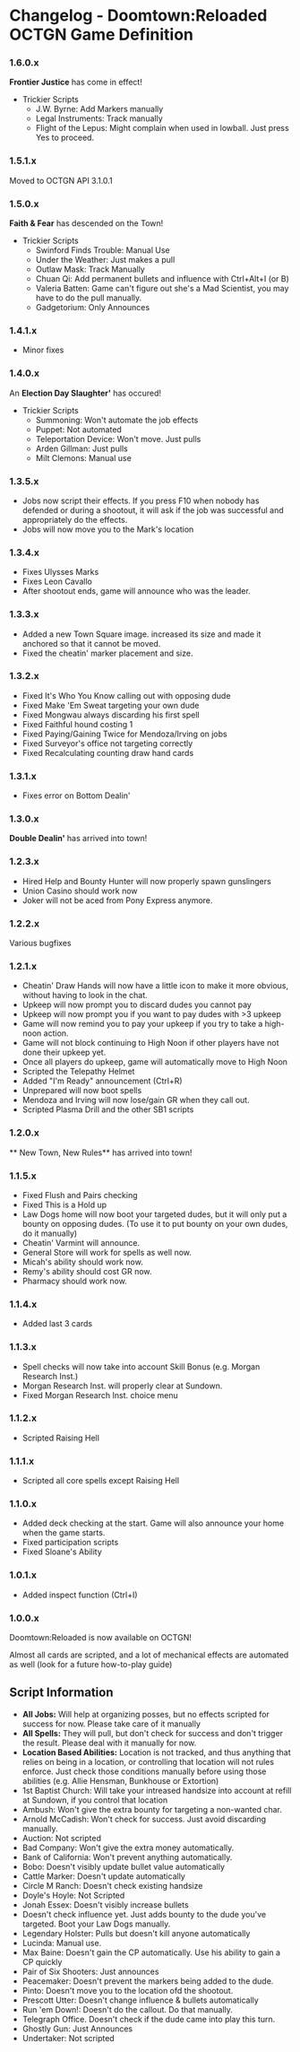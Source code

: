 Changelog - Doomtown:Reloaded OCTGN Game Definition
===============================================
### 1.6.0.x

**Frontier Justice** has come in effect!
* Trickier Scripts
  * J.W. Byrne: Add Markers manually
  * Legal Instruments: Track manually
  * Flight of the Lepus: Might complain when used in lowball. Just press Yes to proceed.

### 1.5.1.x

Moved to OCTGN API 3.1.0.1

### 1.5.0.x

**Faith & Fear** has descended on the Town!
* Trickier Scripts
  * Swinford Finds Trouble: Manual Use
  * Under the Weather: Just makes a pull
  * Outlaw Mask: Track Manually
  * Chuan Qi: Add permanent bullets and influence with Ctrl+Alt+I (or B)
  * Valeria Batten: Game can't figure out she's a Mad Scientist, you may have to do the pull manually.
  * Gadgetorium: Only Announces
  
  

### 1.4.1.x

* Minor fixes

### 1.4.0.x

An **Election Day Slaughter'** has occured!
* Trickier Scripts
  * Summoning: Won't automate the job effects
  * Puppet: Not automated
  * Teleportation Device: Won't move. Just pulls
  * Arden Gillman: Just pulls
  * Milt Clemons: Manual use
  

### 1.3.5.x

* Jobs now script their effects. If you press F10 when nobody has defended or during a shootout, it will ask if the job was successful and appropriately do the effects. 
* Jobs will now move you to the Mark's location

### 1.3.4.x

* Fixes Ulysses Marks
* Fixes Leon Cavallo
* After shootout ends, game will announce who was the leader.

### 1.3.3.x

* Added a new Town Square image. increased its size and made it anchored so that it cannot be moved.
* Fixed the cheatin' marker placement and size.

### 1.3.2.x

* Fixed It's Who You Know calling out with opposing dude
* Fixed Make 'Em Sweat targeting your own dude
* Fixed Mongwau always discarding his first spell
* Fixed Faithful hound costing 1
* Fixed Paying/Gaining Twice for Mendoza/Irving on jobs
* Fixed Surveyor's office not targeting correctly
* Fixed Recalculating counting draw hand cards

### 1.3.1.x

* Fixes error on Bottom Dealin'

### 1.3.0.x

**Double Dealin'** has arrived into town!

### 1.2.3.x

* Hired Help and Bounty Hunter will now properly spawn gunslingers
* Union Casino should work now
* Joker will not be aced from Pony Express anymore.

### 1.2.2.x

Various bugfixes

### 1.2.1.x

* Cheatin' Draw Hands will now have a little icon to make it more obvious, without having to look in the chat.
* Upkeep will now prompt you to discard dudes you cannot pay
* Upkeep will now prompt you if you want to pay dudes with >3 upkeep
* Game will now remind you to pay your upkeep if you try to take a high-noon action.
* Game will not block continuing to High Noon if other players have not done their upkeep yet.
* Once all players do upkeep, game will automatically move to High Noon
* Scripted the Telepathy Helmet
* Added "I'm Ready" announcement (Ctrl+R)
* Unprepared will now boot spells
* Mendoza and Irving will now lose/gain GR when they call out.
* Scripted Plasma Drill and the other SB1 scripts

### 1.2.0.x

** New Town, New Rules** has arrived into town!

### 1.1.5.x

* Fixed Flush and Pairs checking
* Fixed This is a Hold up
* Law Dogs home will now boot your targeted dudes, but it will only put a bounty on opposing dudes. (To use it to put bounty on your own dudes, do it manually)
* Cheatin' Varmint will announce.
* General Store will work for spells as well now.
* Micah's ability should work now.
* Remy's ability should cost GR now.
* Pharmacy should work now.

### 1.1.4.x

* Added last 3 cards

### 1.1.3.x

* Spell checks will now take into account Skill Bonus (e.g. Morgan Research Inst.)
* Morgan Research Inst. will properly clear at Sundown.
* Fixed Morgan Research Inst. choice menu

### 1.1.2.x

* Scripted Raising Hell

### 1.1.1.x

* Scripted all core spells except Raising Hell

### 1.1.0.x

* Added deck checking at the start. Game will also announce your home when the game starts.
* Fixed participation scripts
* Fixed Sloane's Ability

### 1.0.1.x

* Added inspect function (Ctrl+I)

### 1.0.0.x

Doomtown:Reloaded is now available on OCTGN!

Almost all cards are scripted, and a lot of mechanical effects are automated as well (look for a future how-to-play guide)

## Script Information

* **All Jobs:** Will help at organizing posses, but no effects scripted for success for now. Please take care of it manually
* **All Spells:** They will pull, but don't check for success and don't trigger the result. Please deal with it manually for now.
* **Location Based Abilities:** Location is not tracked, and thus anything that relies on being in a location, or controlling that location will not rules enforce. Just check those conditions manually before using those abilities (e.g. Allie Hensman, Bunkhouse or Extortion)
* 1st Baptist Church: Will take your intreased handsize into account at refill at Sundown, if you control that location
* Ambush: Won't give the extra bounty for targeting a non-wanted char.
* Arnold McCadish: Won't check for success. Just avoid discarding manually.
* Auction: Not scripted
* Bad Company: Won't give the extra money automatically.
* Bank of California: Won't prevent anything automatically.
* Bobo: Doesn't visibly update bullet value automatically
* Cattle Marker: Doesn't update automatically
* Circle M Ranch: Doesn't check existing handsize
* Doyle's Hoyle: Not Scripted
* Jonah Essex: Doesn't visibly increase bullets
* Doesn't check influence yet. Just adds bounty to the dude you've targeted. Boot your Law Dogs manually.
* Legendary Holster: Pulls but doesn't kill anyone automatically
* Lucinda: Manual use.
* Max Baine: Doesn't gain the CP automatically. Use his ability to gain a CP quickly
* Pair of Six Shooters: Just announces
* Peacemaker: Doesn't prevent the markers being added to the dude.
* Pinto: Doesn't move you to the location ofd the shootout.
* Prescott Utter: Doesn't change influence & bullets automatically
* Run 'em Down!: Doesn't do the callout. Do that manually.
* Telegraph Office. Doesn't check if the dude came into play this turn.
* Ghostly Gun: Just Announces
* Undertaker: Not scripted